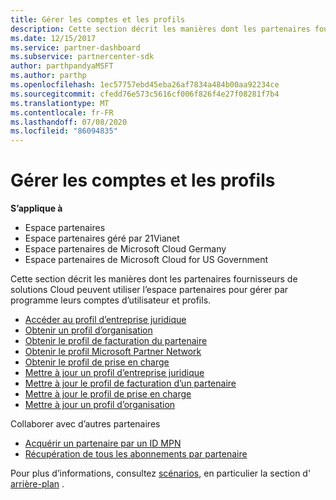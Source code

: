 ```yaml
---
title: Gérer les comptes et les profils
description: Cette section décrit les manières dont les partenaires fournisseurs de solutions Cloud peuvent utiliser l’espace partenaires pour gérer par programme leurs comptes d’utilisateur et profils.
ms.date: 12/15/2017
ms.service: partner-dashboard
ms.subservice: partnercenter-sdk
author: parthpandyaMSFT
ms.author: parthp
ms.openlocfilehash: 1ec57757ebd45eba26af7834a484b00aa92234ce
ms.sourcegitcommit: cfedd76e573c5616cf006f826f4e27f08281f7b4
ms.translationtype: MT
ms.contentlocale: fr-FR
ms.lasthandoff: 07/08/2020
ms.locfileid: "86094835"
---
```

# <a name="manage-accounts-and-profiles"></a>Gérer les comptes et les profils

**S’applique à**

- Espace partenaires
- Espace partenaires géré par 21Vianet
- Espace partenaires de Microsoft Cloud Germany
- Espace partenaires de Microsoft Cloud for US Government

Cette section décrit les manières dont les partenaires fournisseurs de solutions Cloud peuvent utiliser l’espace partenaires pour gérer par programme leurs comptes d’utilisateur et profils.

- [Accéder au profil d’entreprise juridique](get-legal-business-profile.md)
- [Obtenir un profil d’organisation](get-an-organization-profile.md)
- [Obtenir le profil de facturation du partenaire](get-partner-billing-profile.md)
- [Obtenir le profil Microsoft Partner Network](get-partner-network-profile.md)
- [Obtenir le profil de prise en charge](get-support-profile.md)
- [Mettre à jour un profil d’entreprise juridique](update-legal-business-profile.md)
- [Mettre à jour le profil de facturation d’un partenaire](update-partner-billing-profile.md)
- [Mettre à jour le profil de prise en charge](update-support-profile.md)
- [Mettre à jour un profil d’organisation](update-an-organization-profile.md)

Collaborer avec d’autres partenaires

- [Acquérir un partenaire par un ID MPN](get-partner-by-mpn-id.md)
- [Récupération de tous les abonnements par partenaire](get-all-subscriptions-by-partner.md)

Pour plus d’informations, consultez [scénarios](scenarios.md), en particulier la section d' [arrière-plan](scenarios.md#background) .